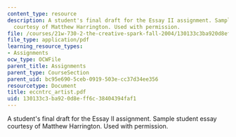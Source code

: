 ```yaml
---
content_type: resource
description: A student's final draft for the Essay II assignment. Sample student essay
  courtesy of Matthew Harrington. Used with permission.
file: /courses/21w-730-2-the-creative-spark-fall-2004/130133c3ba920d8eff6c38404394faf1_eccntrc_artist.pdf
file_type: application/pdf
learning_resource_types:
- Assignments
ocw_type: OCWFile
parent_title: Assignments
parent_type: CourseSection
parent_uid: bc95e690-5ceb-0919-503e-cc37d34ee356
resourcetype: Document
title: eccntrc_artist.pdf
uid: 130133c3-ba92-0d8e-ff6c-38404394faf1
---
```

A student's final draft for the Essay II assignment. Sample student essay courtesy of Matthew Harrington. Used with permission.

